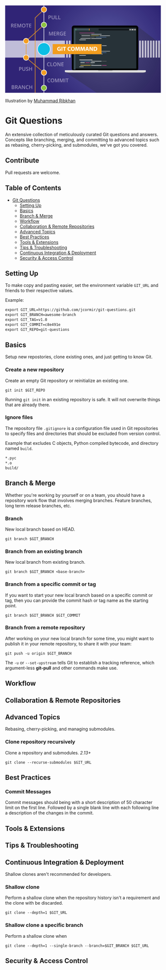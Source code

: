 ![Cover Image](cover.jpg)

Illustration by [Muhammad Ribkhan](https://www.vecteezy.com/members/khan-zein554159)

# Git Questions

An extensive collection of meticulously curated Git questions and answers. Concepts like branching, merging, and committing to advanced topics such as rebasing, cherry-picking, and submodules, we've got you covered.

## Contribute

Pull requests are welcome.

## Table of Contents

- [Git Questions](#git-questions)
  - [Setting Up](#setting-up)
  - [Basics](#basics)
  - [Branch & Merge](#branch--merge)
  - [Workflow](#workflow) 
  - [Collaboration & Remote Repositories](#collaboration--remote-repositories)
  - [Advanced Topics](#advanced-topics)
  - [Best Practices](#best-practices)
  - [Tools & Extensions](#tools--extensions)
  - [Tips & Troubleshooting](#tips--troubleshooting)
  - [Continuous Integration & Deployment](#continuous-integration--deployment)
  - [Security & Access Control](#security--access-control)

## Setting Up

To make copy and pasting easier, set the environment variable `GIT_URL` and friends to their respective
values.

Example:

```
export GIT_URL=https://github.com/jcormir/git-questions.git
export GIT_BRANCH=awesome-branch
export GIT_TAG=v1.0
export GIT_COMMIT=c8e491e
export GIT_REPO=git-questions
```

## Basics

Setup new repostories, clone existing ones, and just getting to know Git.

### Create a new repository

Create an empty Git repository or reinitialize an existing one.

```
git init $GIT_REPO
```

Running `git init` in an existing repository is safe. It will not overwrite things that
are already there.

### Ignore files

The repository file `.gitignore` is a configuration file used in Git repositories to specify
files and directories that should be excluded from version control.

Example that excludes C objects, Python compiled bytecode, and directory named `build`.

```
*.pyc
*.o
build/
```

## Branch & Merge

Whether you're working by yourself or on a team, you should have a repository work flow
that involves merging branches. Feature branches, long term release branches, etc.

### Branch

New local branch based on HEAD.

```
git branch $GIT_BRANCH
```

### Branch from an existing branch

New local branch from existing branch.

```
git branch $GIT_BRANCH <base-branch>
```

### Branch from a specific commit or tag

If you want to start your new local branch based on a specific commit or tag, then
you can provide the commit hash or tag name as the starting point.

```
git branch $GIT_BRANCH $GIT_COMMIT
```

### Branch from a remote repository

After working on your new local branch for some time, you might want to publish it in your
remote repository, to share it with your team:

```
git push -u origin $GIT_BRANCH
```

The `-u` or `--set-upstream` tells Git to establish a tracking reference, which argument-less **git-pull** and other commands
make use.

## Workflow
## Collaboration & Remote Repositories
## Advanced Topics

Rebasing, cherry-picking, and managing submodules.

### Clone repository recursively

Clone a repository and submodules. *2.13+*

```
git clone --recurse-submodules $GIT_URL
```

## Best Practices

### Commit Messages

Commit messages should being with a short description of 50 character limit on the first line. Followed
by a single blank line with each following line a description of the changes in the commit.

## Tools & Extensions
## Tips & Troubleshooting

## Continuous Integration & Deployment

Shallow clones aren't recommended for developers.

### Shallow clone

Perform a shallow clone when the repository history isn't a requirement and the clone with be
discarded.

```
git clone --depth=1 $GIT_URL
```

### Shallow clone a specific branch

Perform a shallow clone when 

```
git clone --depth=1 --single-branch --branch=$GIT_BRANCH $GIT_URL
```

## Security & Access Control
